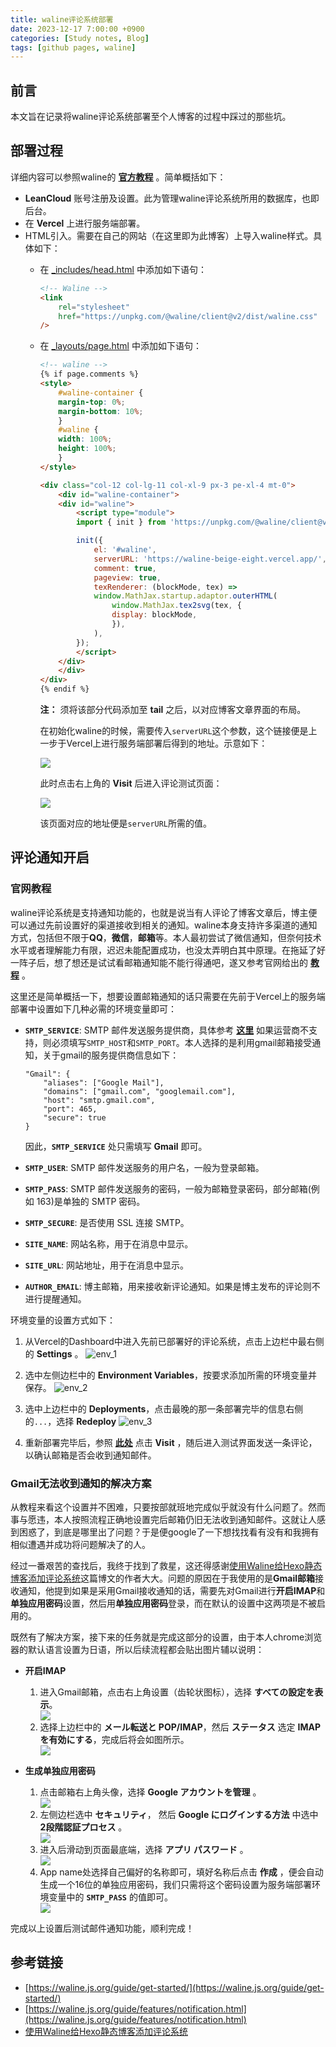 ```yaml
---
title: waline评论系统部署
date: 2023-12-17 7:00:00 +0900
categories: [Study notes, Blog]
tags: [github pages, waline]
---
```


## 前言

本文旨在记录将waline评论系统部署至个人博客的过程中踩过的那些坑。

## 部署过程

详细内容可以参照waline的 **[官方教程](https://waline.js.org/guide/get-started/)** 。简单概括如下：

- **LeanCloud** 账号注册及设置。此为管理waline评论系统所用的数据库，也即后台。
- 在 **Vercel** 上进行服务端部署。
- HTML引入。需要在自己的网站（在这里即为此博客）上导入waline样式。具体如下：
  - 在 [_includes/head.html](https://github.com/Zoooooone/Zoooooone.github.io/tree/main/_includes/head.html) 中添加如下语句：
    ```html
    <!-- Waline -->
    <link
        rel="stylesheet"
        href="https://unpkg.com/@waline/client@v2/dist/waline.css"
    />
    ```
  
  - 在 [_layouts/page.html](https://github.com/Zoooooone/Zoooooone.github.io/blob/main/_layouts/page.html) 中添加如下语句：
    ```html
    <!-- waline -->
    {% if page.comments %}
    <style>
        #waline-container {
        margin-top: 0%;
        margin-bottom: 10%;
        }
        #waline {
        width: 100%;
        height: 100%;
        }
    </style>
    
    <div class="col-12 col-lg-11 col-xl-9 px-3 pe-xl-4 mt-0">
        <div id="waline-container">
        <div id="waline">
            <script type="module">
            import { init } from 'https://unpkg.com/@waline/client@v2/dist/waline.mjs';

            init({
                el: '#waline',
                serverURL: 'https://waline-beige-eight.vercel.app/',
                comment: true,
                pageview: true,
                texRenderer: (blockMode, tex) =>
                window.MathJax.startup.adaptor.outerHTML(
                    window.MathJax.tex2svg(tex, {
                    display: blockMode,
                    }),
                ),
            });
            </script>
        </div>
        </div>
    </div>
    {% endif %}
    ```
    **注：** 须将该部分代码添加至 **tail** 之后，以对应博客文章界面的布局。<br> 

    <div id="visit"></div>

    在初始化waline的时候，需要传入`serverURL`这个参数，这个链接便是上一步于Vercel上进行服务端部署后得到的地址。示意如下：
    
    <div> <img src="/assets/img/2023-12-17-waline/serverURL.png"/> </div>
    
    此时点击右上角的 **Visit** 后进入评论测试页面：

    <div> <img src="/assets/img/2023-12-17-waline/waline_test.png"/> </div>

    该页面对应的地址便是`serverURL`所需的值。

## 评论通知开启

### 官网教程

waline评论系统是支持通知功能的，也就是说当有人评论了博客文章后，博主便可以通过先前设置好的渠道接收到相关的通知。waline本身支持许多渠道的通知方式，包括但不限于**QQ**，**微信**，**邮箱**等。本人最初尝试了微信通知，但奈何技术水平或者理解能力有限，迟迟未能配置成功，也没太弄明白其中原理。在拖延了好一阵子后，想了想还是试试看邮箱通知能不能行得通吧，遂又参考官网给出的 **[教程](https://waline.js.org/guide/features/notification.html)** 。

这里还是简单概括一下，想要设置邮箱通知的话只需要在先前于Vercel上的服务端部署中设置如下几种必需的环境变量即可：

- **`SMTP_SERVICE`**: SMTP 邮件发送服务提供商，具体参考 **[这里](https://github.com/nodemailer/nodemailer/blob/master/lib/well-known/services.json)** 如果运营商不支持，则必须填写`SMTP_HOST`和`SMTP_PORT`。本人选择的是利用gmail邮箱接受通知，关于gmail的服务提供商信息如下：
    ```
    "Gmail": {
        "aliases": ["Google Mail"],
        "domains": ["gmail.com", "googlemail.com"],
        "host": "smtp.gmail.com",
        "port": 465,
        "secure": true
    }
    ```
    因此，**`SMTP_SERVICE`** 处只需填写 **Gmail** 即可。

- **`SMTP_USER`**: SMTP 邮件发送服务的用户名，一般为登录邮箱。
- **`SMTP_PASS`**: SMTP 邮件发送服务的密码，一般为邮箱登录密码，部分邮箱(例如 163)是单独的 SMTP 密码。
- **`SMTP_SECURE`**: 是否使用 SSL 连接 SMTP。
- **`SITE_NAME`**: 网站名称，用于在消息中显示。
- **`SITE_URL`**: 网站地址，用于在消息中显示。
- **`AUTHOR_EMAIL`**: 博主邮箱，用来接收新评论通知。如果是博主发布的评论则不进行提醒通知。

环境变量的设置方式如下：

1. 从Vercel的Dashboard中进入先前已部署好的评论系统，点击上边栏中最右侧的 **Settings** 。
    ![env_1](/assets/img/2023-12-17-waline/env_1.png)

2. 选中左侧边栏中的 **Environment Variables**，按要求添加所需的环境变量并保存。
    ![env_2](/assets/img/2023-12-17-waline/env_2.png)

3. 选中上边栏中的 **Deployments**，点击最晚的那一条部署完毕的信息右侧的`...`，选择 **Redeploy**
    ![env_3](/assets/img/2023-12-17-waline/env_3.png)

4. 重新部署完毕后，参照 **[此处](#visit)** 点击 **Visit** ，随后进入测试界面发送一条评论，以确认邮箱是否会收到通知邮件。

### Gmail无法收到通知的解决方案

从教程来看这个设置并不困难，只要按部就班地完成似乎就没有什么问题了。然而事与愿违，本人按照流程正确地设置完后邮箱仍旧无法收到通知邮件。这就让人感到困惑了，到底是哪里出了问题？于是便google了一下想找找看有没有和我拥有相似遭遇并成功将问题解决了的人。

经过一番艰苦的查找后，我终于找到了救星，这还得感谢[使用Waline给Hexo静态博客添加评论系统](https://www.eula.club/blogs/%E4%BD%BF%E7%94%A8Waline%E7%BB%99Hexo%E9%9D%99%E6%80%81%E5%8D%9A%E5%AE%A2%E6%B7%BB%E5%8A%A0%E8%AF%84%E8%AE%BA%E7%B3%BB%E7%BB%9F.html)这篇博文的作者大大。问题的原因在于我使用的是**Gmail邮箱**接收通知，他提到如果是采用Gmail接收通知的话，需要先对Gmail进行**开启IMAP**和**单独应用密码**设置，然后用**单独应用密码**登录，而在默认的设置中这两项是不被启用的。

既然有了解决方案，接下来的任务就是完成这部分的设置，由于本人chrome浏览器的默认语言设置为日语，所以后续流程都会贴出图片辅以说明：

- **开启IMAP**
    1. 进入Gmail邮箱，点击右上角设置（齿轮状图标），选择 **すべての設定を表示**。
        <div> <img src="/assets/img/2023-12-17-waline/imap_1.png"/> </div>
    2. 选择上边栏中的 **メール転送と POP/IMAP**，然后 **ステータス** 选定 **IMAP を有効にする**，完成后将会如图所示。
        <div> <img src="/assets/img/2023-12-17-waline/imap_2.png"/> </div>

- **生成单独应用密码**
    1. 点击邮箱右上角头像，选择 **Google アカウントを管理** 。
        <div> <img src="/assets/img/2023-12-17-waline/pass_1.png"/> </div>
    2. 左侧边栏选中 **セキュリティ**， 然后 **Google にログインする方法** 中选中 **2段階認証プロセス** 。
        <div> <img src="/assets/img/2023-12-17-waline/pass_2.png"/> </div>
    3. 进入后滑动到页面最底端，选择 **アプリ パスワード** 。
        <div> <img src="/assets/img/2023-12-17-waline/pass_3.png"/> </div>
    4. App name处选择自己偏好的名称即可，填好名称后点击 **作成** ，便会自动生成一个16位的单独应用密码，我们只需将这个密码设置为服务端部署环境变量中的 **`SMTP_PASS`** 的值即可。
        <div> <img src="/assets/img/2023-12-17-waline/pass_4.png"/> </div>

完成以上设置后测试邮件通知功能，顺利完成！

## 参考链接

- [https://waline.js.org/guide/get-started/](https://waline.js.org/guide/get-started/)
- [https://waline.js.org/guide/features/notification.html](https://waline.js.org/guide/features/notification.html)
- [使用Waline给Hexo静态博客添加评论系统](https://www.eula.club/blogs/%E4%BD%BF%E7%94%A8Waline%E7%BB%99Hexo%E9%9D%99%E6%80%81%E5%8D%9A%E5%AE%A2%E6%B7%BB%E5%8A%A0%E8%AF%84%E8%AE%BA%E7%B3%BB%E7%BB%9F.html)
